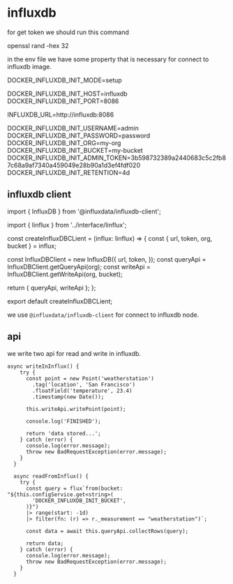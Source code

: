 # influxdb

for get token we should run this command

openssl rand -hex 32

in the env file we have some property that is necessary for connect to influxdb image.

DOCKER_INFLUXDB_INIT_MODE=setup

DOCKER_INFLUXDB_INIT_HOST=influxdb
DOCKER_INFLUXDB_INIT_PORT=8086

INFLUXDB_URL=http://influxdb:8086

DOCKER_INFLUXDB_INIT_USERNAME=admin
DOCKER_INFLUXDB_INIT_PASSWORD=password
DOCKER_INFLUXDB_INIT_ORG=my-org
DOCKER_INFLUXDB_INIT_BUCKET=my-bucket
DOCKER_INFLUXDB_INIT_ADMIN_TOKEN=3b598732389a2440683c5c2fb87c68a9af7340a459049e28b90a1d3ef4fdf020
DOCKER_INFLUXDB_INIT_RETENTION=4d

## influxdb client

import { InfluxDB } from '@influxdata/influxdb-client';

import { Iinflux } from '../interface/Iinflux';

const createInfluxDBCLient = (influx: Iinflux) => {
const { url, token, org, bucket } = influx;

const InfluxDBClient = new InfluxDB({
url,
token,
});
const queryApi = InfluxDBClient.getQueryApi(org);
const writeApi = InfluxDBClient.getWriteApi(org, bucket);

return { queryApi, writeApi };
};

export default createInfluxDBCLient;

we use `@influxdata/influxdb-client` for connect to influxdb node.

## api

we write two api for read and write in influxdb.

```
async writeInInflux() {
    try {
      const point = new Point('weatherstation')
        .tag('location', 'San Francisco')
        .floatField('temperature', 23.4)
        .timestamp(new Date());

      this.writeApi.writePoint(point);

      console.log('FINISHED');

      return 'data stored...';
    } catch (error) {
      console.log(error.message);
      throw new BadRequestException(error.message);
    }
  }
```

```
  async readFromInflux() {
    try {
      const query = flux`from(bucket: "${this.configService.get<string>(
        'DOCKER_INFLUXDB_INIT_BUCKET',
      )}")
      |> range(start: -1d)
      |> filter(fn: (r) => r._measurement == "weatherstation")`;

      const data = await this.queryApi.collectRows(query);

      return data;
    } catch (error) {
      console.log(error.message);
      throw new BadRequestException(error.message);
    }
  }
```

